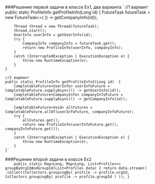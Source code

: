 ###Решение первой задачи в классе Ex1, два варианта
`
    //1 вариант
    public static ProfileInfo getProfileInfo(Long id) {
        FutureTask<CompanyInfo> futureTask = new FutureTask<>(
                () -> getCompanyInfo(id));

        Thread thread = new Thread(futureTask);
        thread.start();
        UserInfo userInfo = getUserInfo(id);
        try {
            CompanyInfo companyInfo = futureTask.get();
            return new ProfileInfo(userInfo, companyInfo);
        }
        catch (InterruptedException | ExecutionException e) {
            throw new RuntimeException(e);
        }
    }

    //2 вариант
    public static ProfileInfo getProfileInfo2(Long id)  {
        CompletableFuture<UserInfo> userInfoFuture = CompletableFuture.supplyAsync(() -> getUserInfo(id));
        CompletableFuture<CompanyInfo> companyInfoFuture = CompletableFuture.supplyAsync(() -> getCompanyInfo(id));

        CompletableFuture<Void> allFutures = CompletableFuture.allOf(userInfoFuture, companyInfoFuture);
        try {
            allFutures.get();
            return new ProfileInfo(userInfoFuture.get(), companyInfoFuture.get());
        }
        catch (InterruptedException | ExecutionException e) {
            throw new RuntimeException(e);
        }
    }`

###Решение второй задачи в классе Ex2    
`    
    public static Map<Long, Map<Long, List<Profile>>> groupByOrgIdAndGroupId(List<Profile> data) {
        return data.stream()
                .collect(Collectors.groupingBy(
                        profile -> profile.orgId,
                        Collectors.groupingBy(
                                profile -> profile.groupId
                        )
                ));
    }
`
